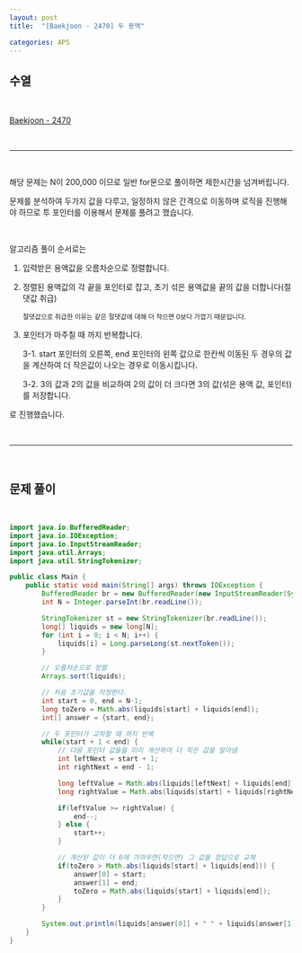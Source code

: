 ```yaml
---
layout: post
title:  "[Baekjoon - 2470] 두 용액"

categories: APS
---
```


## 수열

<br>

[Baekjoon - 2470](https://www.acmicpc.net/problem/2470)

<br>

***

<br>

해당 문제는 N이 200,000 이므로 일반 for문으로 풀이하면 제한시간을 넘겨버립니다.

문제를 분석하여 두가지 값을 다루고, 일정하지 않은 간격으로 이동하며 로직을 진행해야 하므로 투 포인터를 이용해서 문제를 풀려고 했습니다.

<br>

알고리즘 풀이 순서로는

1. 입력받은 용액값을 오름차순으로 정렬합니다.

2. 정렬된 용액값의 각 끝을 포인터로 잡고, 초기 섞은 용액값을 끝의 값을 더합니다(절댓값 취급)

   <small>절댓값으로 취급한 이유는 같은 절댓값에 대해 더 작으면 0보다 가깝기 때문입니다.</small>

3. 포인터가 마주칠 때 까지 반복합니다.
   
    3-1. start 포인터의 오른쪽, end 포인터의 왼쪽 값으로 한칸씩 이동된 두 경우의 값을 계산하여 더 작은값이 나오는 경우로 이동시킵니다.

    3-2. 3의 값과 2의 값을 비교하여 2의 값이 더 크다면 3의 값(섞은 용액 값, 포인터)를 저장합니다.

로 진행했습니다.

<br>

***

<br>

## 문제 풀이

<br>

```java
import java.io.BufferedReader;
import java.io.IOException;
import java.io.InputStreamReader;
import java.util.Arrays;
import java.util.StringTokenizer;

public class Main {
    public static void main(String[] args) throws IOException {
        BufferedReader br = new BufferedReader(new InputStreamReader(System.in));
        int N = Integer.parseInt(br.readLine());

        StringTokenizer st = new StringTokenizer(br.readLine());
        long[] liquids = new long[N];
        for (int i = 0; i < N; i++) {
            liquids[i] = Long.parseLong(st.nextToken());
        }

        // 오름차순으로 정렬
        Arrays.sort(liquids);

        // 처음 초기값을 지정한다.
        int start = 0, end = N-1;
        long toZero = Math.abs(liquids[start] + liquids[end]);
        int[] answer = {start, end};

        // 두 포인터가 교차할 때 까지 반복
        while(start + 1 < end) {
            // 다음 포인터 값들을 미리 계산하여 더 작은 값을 알아냄
            int leftNext = start + 1;
            int rightNext = end - 1;

            long leftValue = Math.abs(liquids[leftNext] + liquids[end]);
            long rightValue = Math.abs(liquids[start] + liquids[rightNext]);

            if(leftValue >= rightValue) {
                end--;
            } else {
                start++;
            }

            // 계산된 값이 더 0에 가까우면(작으면) 그 값을 정답으로 교체
            if(toZero > Math.abs(liquids[start] + liquids[end])) {
                answer[0] = start;
                answer[1] = end;
                toZero = Math.abs(liquids[start] + liquids[end]);
            }
        }

        System.out.println(liquids[answer[0]] + " " + liquids[answer[1]]);
    }
}
```